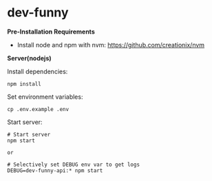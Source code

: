 # dev-funny

**Pre-Installation Requirements**

- Install node and npm with nvm: https://github.com/creationix/nvm

**Server(nodejs)**

Install dependencies:
```
npm install
```
Set environment variables:
```
cp .env.example .env
```
Start server:
```
# Start server
npm start

or

# Selectively set DEBUG env var to get logs
DEBUG=dev-funny-api:* npm start
```
